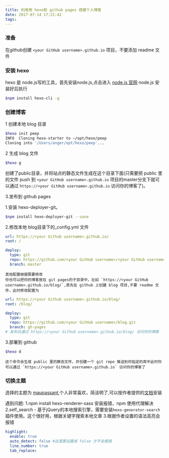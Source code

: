 ```yaml
---
title: 利用用 hexo和 github pages 搭建个人博客
date: 2017-07-14 17:21:42
tags:
---
```


### 准备

在github创建 `<your GitHub username>.github.io` 项目，不要添加 readme 文件

### 安装 hexo

hexo 是 node.js写的工具，首先安装node.js,点击进入 [node.js 官网](https://nodejs.org/zh-cn/)
node.js 安装好后执行

```bash
$npm install hexo-cli -g
```

### 创建博客

1 创建本地 blog 目录

```bash
$hexo init peep
INFO  Cloning hexo-starter to ~/opt/hexo/peep
Cloning into '/Users/anger/opt/hexo/peep'...
```

2 生成 blog 文件

```bash
$hexo g
```

创建了public目录，并将站点的静态文件生成在这个目录下面(只需要把 public 里的文件 push 到 `<your GitHub username>.github.io` 项目的master分支下就可以通过 `https://<your GitHub username>.github.io` 访问你的博客了)。

3.发布到 github pages

1.安装 hexo-deployer-git。

```bash
$npm install hexo-deployer-git --save
```

2.修改本地 blog目录下的_config.yml 文件

```yaml
url: https://<your Github username>.github.io/ 
root: /

deploy:
  type: git
  repo: https://github.com/<your GitHub username>/<your GitHub username>.github.io.git
  branch: master
```

    其他配置根据需要修改
    你也可以把你的博客放在 git pages的子目录中，比如 `https://<your GitHub username>.github.io/blog/`,首先在 github 上创建 blog 项目,不要 readme 文件，此时修改配置为

```yaml
url: https://<your Github username>.github.io/blog/ 
root: /blog/

deploy:
  type: git
  repo: https://github.com/<your GitHub username>/blog.git
  branch: gh-pages
# 发布后通过 https://<your Github username>.github.io/blog/ 访问你的博客
```

3.部署到 github

```bash
$hexo d
```

    这个命令会生成 public 里的静态文件，并创建一个 git repo 推送到你指定的库中此时你可以通过 `https://<your GitHub username>.github.io` 访问你的博客了

### 切换主题

选择的主题为 [maupassant](https://github.com/tufu9441/maupassant-hexo),个人非常喜欢，简洁明了,可以按作者提供的[文档](https://www.haomwei.com/technology/maupassant-hexo.html)安装

遇到问题:
1.npm install hexo-renderer-sass 安装报错，npm 使用代理解决
2.self_search - 基于jQuery的本地搜索引擎，需要安装`hexo-generator-search`插件使用。这个很好用，根据关键字搜索本地文章
3.根据作者设置的语法高亮会报错

```yaml
highlight:
  enable: true
  auto_detect: false #这里要设置成 false 才不会报错
  line_number: true
  tab_replace:
```